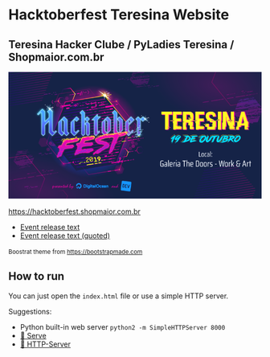 # Hacktoberfest Teresina Website
## Teresina Hacker Clube / PyLadies Teresina / Shopmaior.com.br

![hacktoberfestnh](img/hacktoberfest.png)

https://hacktoberfest.shopmaior.com.br

- [Event release text](docs/RELEASE.md)
- [Event release text (quoted)](docs/RELEASE-quoted.md)

<small>Boostrat theme from https://bootstrapmade.com</small>

## How to run

You can just open the `index.html` file or use a simple HTTP server.

Suggestions:

- Python built-in web server `python2 -m SimpleHTTPServer 8000`
- [🔗 Serve](https://www.npmjs.com/package/serve)
- [🔗 HTTP-Server](https://www.npmjs.com/package/http-server)
